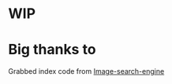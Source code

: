 # WIP
# Big thanks to
Grabbed index code from [Image-search-engine](https://github.com/Patrick48777/Image-search-engine)
